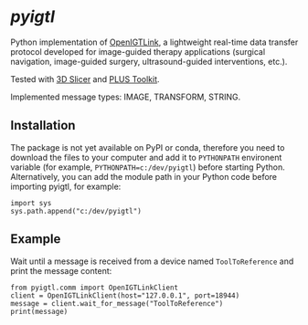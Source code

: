 # *pyigtl*

Python implementation of [OpenIGTLink](http://openigtlink.org/), a lightweight real-time data transfer protocol developed for image-guided therapy applications (surgical navigation, image-guided surgery, ultrasound-guided interventions, etc.).

Tested with [3D Slicer](https://www.slicer.org) and [PLUS Toolkit](http://plustoolkit.org/).

Implemented message types: IMAGE, TRANSFORM, STRING.

## Installation

The package is not yet available on PyPI or conda, therefore you need to download the files to your computer and add it to `PYTHONPATH` environent variable (for example, `PYTHONPATH=c:/dev/pyigtl`) before starting Python. Alternatively, you can add the module path in your Python code before importing pyigtl, for example:

```
import sys
sys.path.append("c:/dev/pyigtl")
```

## Example

Wait until a message is received from a device named `ToolToReference` and print the message content:

```
from pyigtl.comm import OpenIGTLinkClient
client = OpenIGTLinkClient(host="127.0.0.1", port=18944)
message = client.wait_for_message("ToolToReference")
print(message)
```
